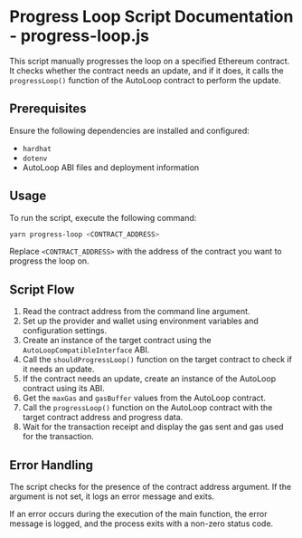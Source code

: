 # Progress Loop Script Documentation - progress-loop.js

This script manually progresses the loop on a specified Ethereum contract. It checks whether the contract needs an update, and if it does, it calls the `progressLoop()` function of the AutoLoop contract to perform the update.

## Prerequisites

Ensure the following dependencies are installed and configured:

- `hardhat`
- `dotenv`
- AutoLoop ABI files and deployment information

## Usage

To run the script, execute the following command:

```sh
yarn progress-loop <CONTRACT_ADDRESS>
```

Replace `<CONTRACT_ADDRESS>` with the address of the contract you want to progress the loop on.

## Script Flow

1. Read the contract address from the command line argument.
2. Set up the provider and wallet using environment variables and configuration settings.
3. Create an instance of the target contract using the `AutoLoopCompatibleInterface` ABI.
4. Call the `shouldProgressLoop()` function on the target contract to check if it needs an update.
5. If the contract needs an update, create an instance of the AutoLoop contract using its ABI.
6. Get the `maxGas` and `gasBuffer` values from the AutoLoop contract.
7. Call the `progressLoop()` function on the AutoLoop contract with the target contract address and progress data.
8. Wait for the transaction receipt and display the gas sent and gas used for the transaction.

## Error Handling

The script checks for the presence of the contract address argument. If the argument is not set, it logs an error message and exits.

If an error occurs during the execution of the main function, the error message is logged, and the process exits with a non-zero status code.
